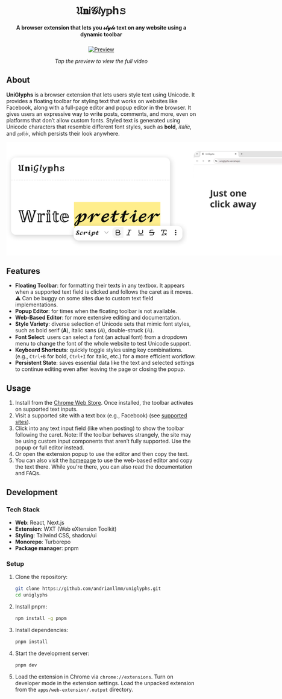 <div align="center">
  <h1>𝔘𝐧𝗂𝒢𝑙𝗒𝕡h𝚜</h1>
</div>

<div align="center">
   <strong>A browser extension that lets you 𝓼𝓽𝔂𝓵𝓮 text on any website using a dynamic toolbar</strong>
</div>

###

<div align="center">
  <a href="https://youtu.be/p0QjqGF4K7A" target="_blank">
    <img src="readme_preview/preview.gif" alt="Preview" width="640">
  </a>
  <p><em>Tap the preview to view the full video</em></p>
</div>

###

## About

**UniGlyphs** is a browser extension that lets users style text using Unicode. It provides a floating toolbar for styling text that works on websites like Facebook, along with a full-page editor and popup editor in the browser. It gives users an expressive way to write posts, comments, and more, even on platforms that don’t allow custom fonts. Styled text is generated using Unicode characters that resemble different font styles, such as 𝐛𝐨𝐥𝐝, 𝑖𝑡𝑎𝑙𝑖𝑐, and 𝔤𝔬𝔱𝔥𝔦𝔠, which persists their look anywhere.

<div align="center" style="display: flex; justify-content: space-between;">
  <img src="readme_preview/main.png" alt="Main" width="480">
  <img src="readme_preview/popup.png" alt="Popup" width="480">
</div>

## Features

- **Floating Toolbar**: for formatting their texts in any textbox. It appears when a supported text field is clicked and follows the caret as it moves.
  ⚠️ Can be buggy on some sites due to custom text field implementations.
- **Popup Editor**: for times when the floating toolbar is not available.
- **Web-Based Editor**: for more extensive editing and documentation.
- **Style Variety**: diverse selection of Unicode sets that mimic font styles, such as bold serif (𝐀), italic sans (𝘈), double-struck (𝔸).
- **Font Select**: users can select a font (an actual font) from a dropdown menu to change the font of the whole website to test Unicode support.
- **Keyboard Shortcuts**: quickly toggle styles using key combinations. (e.g., `Ctrl+B` for bold, `Ctrl+I` for italic, etc.) for a more efficient workflow.
- **Persistent State**: saves essential data like the text and selected settings to continue editing even after leaving the page or closing the popup.

## Usage

1. Install from the [Chrome Web Store](https://chromewebstore.google.com/detail/hcnbmicjiggmklnmkpljeomkmagigkbc). Once installed, the toolbar activates on supported text inputs.
2. Visit a supported site with a text box (e.g., Facebook) (see [supported sites](/apps/web-extension/utils/matches.ts)).
3. Click into any text input field (like when posting) to show the toolbar following the caret.
   Note: If the toolbar behaves strangely, the site may be using custom input components that aren’t fully supported. Use the popup or full editor instead.
4. Or open the extension popup to use the editor and then copy the text.
5. You can also visit the [homepage](https://uniglyphs.vercel.app/) to use the web-based editor and copy the text there. While you're there, you can also read the documentation and FAQs.

## Development

### Tech Stack

- **Web**: React, Next.js
- **Extension**: WXT (Web eXtension Toolkit)
- **Styling**: Tailwind CSS, shadcn/ui
- **Monorepo**: Turborepo
- **Package manager**: pnpm

### Setup

1. Clone the repository:

   ```bash
   git clone https://github.com/andrianllmm/uniglyphs.git
   cd uniglyphs
   ```

2. Install pnpm:

   ```bash
   npm install -g pnpm
   ```

3. Install dependencies:

   ```bash
   pnpm install
   ```

4. Start the development server:

   ```bash
   pnpm dev
   ```

5. Load the extension in Chrome via `chrome://extensions`. Turn on developer mode in the extension settings. Load the unpacked extension from the `apps/web-extension/.output` directory.
